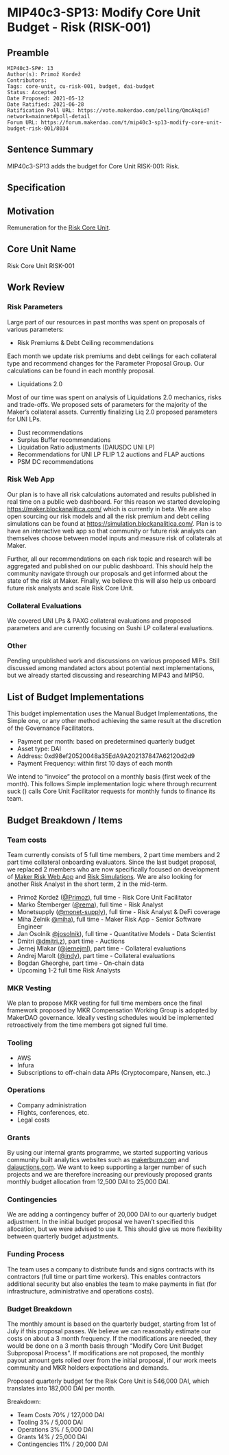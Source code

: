 # MIP40c3-SP13: Modify Core Unit Budget - Risk (RISK-001)

## Preamble

```
MIP40c3-SP#: 13
Author(s): Primož Kordež
Contributors:
Tags: core-unit, cu-risk-001, budget, dai-budget
Status: Accepted
Date Proposed: 2021-05-12
Date Ratified: 2021-06-28
Ratification Poll URL: https://vote.makerdao.com/polling/QmcAkqid?network=mainnet#poll-detail
Forum URL: https://forum.makerdao.com/t/mip40c3-sp13-modify-core-unit-budget-risk-001/8034
```

## Sentence Summary

MIP40c3-SP13 adds the budget for Core Unit RISK-001: Risk.
## Specification

## Motivation

Remuneration for the [Risk Core Unit](https://forum.makerdao.com/t/mip39c2-sp2-adding-risk-core-unit/6342).

## Core Unit Name

Risk Core Unit
RISK-001

## Work Review

### Risk Parameters

Large part of our resources in past months was spent on proposals of various parameters:

* Risk Premiums & Debt Ceiling recommendations

Each month we update risk premiums and debt ceilings for each collateral type and recommend changes for the Parameter Proposal Group. Our calculations can be found in each monthly proposal.

* Liquidations 2.0

Most of our time was spent on analysis of Liquidations 2.0 mechanics, risks and trade-offs. We proposed sets of parameters for the majority of the Maker’s collateral assets. Currently finalizing Liq 2.0 proposed parameters for UNI LPs.

* Dust recommendations
* Surplus Buffer recommendations
* Liquidation Ratio adjustments (DAIUSDC UNI LP)
* Recommendations for UNI LP FLIP 1.2 auctions and FLAP auctions
* PSM DC recommendations

### Risk Web App

Our plan is to have all risk calculations automated and results published in real time on a public web dashboard. For this reason we started developing https://maker.blockanalitica.com/ which is currently in beta. We are also open sourcing our risk models and all the risk premium and debt ceiling simulations can be found at https://simulation.blockanalitica.com/. Plan is to have an interactive web app so that community or future risk analysts can themselves choose between model inputs and measure risk of collaterals at Maker.

Further, all our recommendations on each risk topic and research will be aggregated and published on our public dashboard. This should help the community navigate through our proposals and get informed about the state of the risk at Maker. Finally, we believe this will also help us onboard future risk analysts and scale Risk Core Unit.

### Collateral Evaluations

We covered UNI LPs & PAXG collateral evaluations and proposed parameters and are currently focusing on Sushi LP collateral evaluations.

### Other

Pending unpublished work and discussions on various proposed MIPs. Still discussed among mandated actors about potential next implementations, but we already started discussing and researching MIP43 and MIP50.

## List of Budget Implementations

This budget implementation uses the Manual Budget Implementations, the Simple one, or any other method achieving the same result at the discretion of the Governance Facilitators.

* Payment per month: based on predetermined quarterly budget
* Asset type: DAI
* Address: 0xd98ef20520048a35EdA9A202137847A62120d2d9
* Payment Frequency: within first 10 days of each month

We intend to “invoice” the protocol on a monthly basis (first week of the month). This follows Simple implementation logic where through recurrent suck () calls Core Unit Facilitator requests for monthly funds to finance its team.

## Budget Breakdown / Items

### Team costs

Team currently consists of 5 full time members, 2 part time members and 2 part time collateral onboarding evaluators. Since the last budget proposal, we replaced 2 members who are now specifically focused on development of [Maker Risk Web App](https://maker.blockanalitica.com/) and [Risk Simulations](https://simulation.blockanalitica.com/). We are also looking for another Risk Analyst in the short term, 2 in the mid-term.

* Primož Kordež ([@Primoz](https://forum.makerdao.com/u/primoz)), full time - Risk Core Unit Facilitator
* Marko Štemberger ([@rema](https://forum.makerdao.com/u/rema)), full time - Risk Analyst
* Monetsupply ([@monet-supply](https://forum.makerdao.com/u/monet-supply)), full time - Risk Analyst & DeFi coverage
* Miha Zelnik [@miha](https://forum.makerdao.com/u/miha)), full time - Maker Risk App - Senior Software Engineer
* Jan Osolnik [@josolnik](https://forum.makerdao.com/u/josolnik)), full time - Quantitative Models - Data Scientist
* Dmitri [@dmitri.z](https://forum.makerdao.com/u/dmitri.z)), part time - Auctions
* Jernej Mlakar ([@jernejml](https://forum.makerdao.com/u/jernejml)), part time - Collateral evaluations
* Andrej Marolt ([@indy](https://forum.makerdao.com/u/indy)), part time - Collateral evaluations
* Bogdan Gheorghe, part time - On-chain data
* Upcoming 1-2 full time Risk Analysts

### MKR Vesting

We plan to propose MKR vesting for full time members once the final framework proposed by MKR Compensation Working Group is adopted by MakerDAO governance. Ideally vesting schedules would be implemented retroactively from the time members got signed full time.

### Tooling

* AWS
* Infura
* Subscriptions to off-chain data APIs (Cryptocompare, Nansen, etc..)

### Operations

* Company administration
* Flights, conferences, etc.
* Legal costs

### Grants

By using our internal grants programme, we started supporting various community built analytics websites such as [makerburn.com](http://makerburn.com) and [daiauctions.com](http://daiauctions.com). We want to keep supporting a larger number of such projects and we are therefore increasing our previously proposed grants monthly budget allocation from 12,500 DAI to 25,000 DAI.

### Contingencies

We are adding a contingency buffer of 20,000 DAI to our quarterly budget adjustment. In the initial budget proposal we haven’t specified this allocation, but we were advised to use it. This should give us more flexibility between quarterly budget adjustments.

### Funding Process

The team uses a company to distribute funds and signs contracts with its contractors (full time or part time workers). This enables contractors additional security but also enables the team to make payments in fiat (for infrastructure, administrative and operations costs).

### Budget Breakdown

The monthly amount is based on the quarterly budget, starting from 1st of July if this proposal passes. We believe we can reasonably estimate our costs on about a 3 month frequency. If the modifications are needed, they would be done on a 3 month basis through “Modify Core Unit Budget Subproposal Process”. If modifications are not proposed, the monthly payout amount gets rolled over from the initial proposal, if our work meets community and MKR holders expectations and demands.

Proposed quarterly budget for the Risk Core Unit is 546,000 DAI, which translates into 182,000 DAI per month.

Breakdown:

* Team Costs 70% / 127,000 DAI
* Tooling 3% / 5,000 DAI
* Operations 3% / 5,000 DAI
* Grants 14% / 25,000 DAI
* Contingencies 11% / 20,000 DAI

